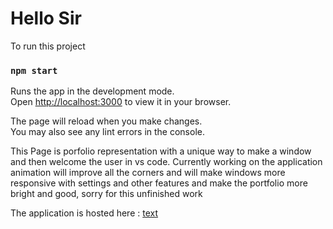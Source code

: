 # Hello Sir
To run this project

### `npm start`

Runs the app in the development mode.\
Open [http://localhost:3000](http://localhost:3000) to view it in your browser.

The page will reload when you make changes.\
You may also see any lint errors in the console.

This Page is porfolio representation with a unique way to make a window and then welcome the user in vs code. Currently working on the application animation will improve all the corners and will make windows more responsive with settings and other features and make the portfolio more bright and good, sorry for this unfinished work

The application is hosted here : [text](https://portfolioshubham.vercel.app/)